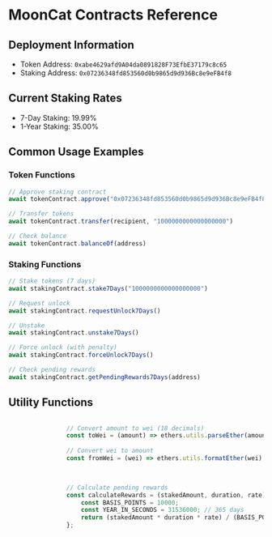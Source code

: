 # MoonCat Contracts Reference

## Deployment Information
- Token Address: `0xabe4629afd9A04da0891828F73EfbE37179c8c65`
- Staking Address: `0x07236348fd853560d0b9865d9d936Bc8e9eFB4f8`

## Current Staking Rates
- 7-Day Staking: 19.99%
- 1-Year Staking: 35.00%

## Common Usage Examples

### Token Functions
```javascript
// Approve staking contract
await tokenContract.approve("0x07236348fd853560d0b9865d9d936Bc8e9eFB4f8", "1000000000000000000")

// Transfer tokens
await tokenContract.transfer(recipient, "1000000000000000000")

// Check balance
await tokenContract.balanceOf(address)
```

### Staking Functions
```javascript
// Stake tokens (7 days)
await stakingContract.stake7Days("1000000000000000000")

// Request unlock
await stakingContract.requestUnlock7Days()

// Unstake
await stakingContract.unstake7Days()

// Force unlock (with penalty)
await stakingContract.forceUnlock7Days()

// Check pending rewards
await stakingContract.getPendingRewards7Days(address)
```

## Utility Functions
```javascript

                // Convert amount to wei (18 decimals)
                const toWei = (amount) => ethers.utils.parseEther(amount.toString());
                
                // Convert wei to amount
                const fromWei = (wei) => ethers.utils.formatEther(wei);
                


                // Calculate pending rewards
                const calculateRewards = (stakedAmount, duration, rate) => {
                    const BASIS_POINTS = 10000;
                    const YEAR_IN_SECONDS = 31536000; // 365 days
                    return (stakedAmount * duration * rate) / (BASIS_POINTS * YEAR_IN_SECONDS);
                };
                
```